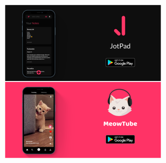 <div align="center">
  <a href="https://play.google.com/store/apps/details?id=com.arjanaswal.jotpad"><img src="https://github.com/ArjanAswal/ArjanAswal/blob/main/images/jotpad.png" alt="JotPad" /></a>
  <a href="https://play.google.com/store/apps/details?id=com.meowtube"><img src="https://github.com/ArjanAswal/ArjanAswal/blob/main/images/meowtube.png" alt="MeowTube" /></a>
</div>
